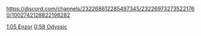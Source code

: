 https://discord.com/channels/232268612285497345/232269732735221760/1002742128822198282

[1:05 Enzor](https://streamable.com/5c2ahd)
[0:58 Odyssic](https://www.youtube.com/watch?v=E57dOb_okus)
